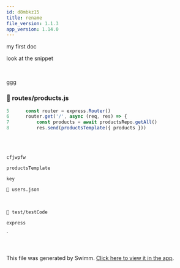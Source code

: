 ```yaml
---
id: d8mbkz15
title: rename
file_version: 1.1.3
app_version: 1.14.0
---
```


my first doc

look at the snippet

<br/>

ggg
<!-- NOTE-swimm-snippet: the lines below link your snippet to Swimm -->
### 📄 routes/products.js
```javascript
5      const router = express.Router()
6      router.get('/', async (req, res) => {
7          const products = await productsRepo.getAll()
8          res.send(productsTemplate({ products }))
```

<br/>

<br/>

`cfjwpfw`

`productsTemplate`<swm-token data-swm-token=":routes/products.js:8:5:5:`    res.send(productsTemplate({ products }))`"/>

`key`<swm-token data-swm-token=":repositories/repository.js:77:6:6:`            for (let key in filters){`"/>

`📄 users.json`

<br/>

`📄 test/testCode`

`express`<swm-token data-swm-token=":test/testCode:1:2:2:`const express = require(&#39;express&#39;)`"/>

\`

<br/>

This file was generated by Swimm. [Click here to view it in the app](https://swimm-web-app.web.app/repos/Z2l0aHViJTNBJTNBZWNvbW0lM0ElM0Ftb3NoaWtzd2ltbQ==/docs/d8mbkz15).
